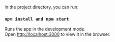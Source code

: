

In the project directory, you can run:

### `npm install and npm start`

Runs the app in the development mode.<br />
Open [http://localhost:3000](http://localhost:3000) to view it in the browser.

